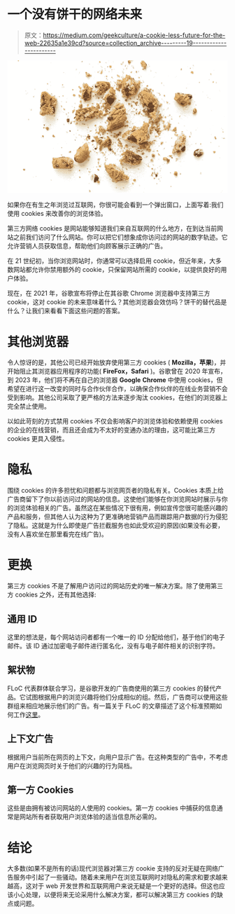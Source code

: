 # 一个没有饼干的网络未来

> 原文：<https://medium.com/geekculture/a-cookie-less-future-for-the-web-22635a1e39cd?source=collection_archive---------19----------------------->

![](img/d9666327bf5b756ab6b13c70fab808b2.png)

如果你在有生之年浏览过互联网，你很可能会看到一个弹出窗口，上面写着:我们使用 cookies 来改善你的浏览体验。

第三方网络 cookies 是网站能够知道我们来自互联网的什么地方，在到达当前网站之前我们访问了什么网站。你可以把它们想象成你访问过的网站的数字轨迹。它允许营销人员获取信息，帮助他们向顾客展示正确的广告。

在 21 世纪初，当你浏览网站时，你通常可以选择启用 cookie，但近年来，大多数网站都允许你禁用额外的 cookie，只保留网站所需的 cookie，以提供良好的用户体验。

现在，在 2021 年，谷歌宣布将停止在其谷歌 Chrome 浏览器中支持第三方 cookie，这对 cookie 的未来意味着什么？其他浏览器会效仿吗？饼干的替代品是什么？让我们来看看下面这些问题的答案。

# 其他浏览器

令人惊讶的是，其他公司已经开始放弃使用第三方 cookies ( **Mozilla，苹果**)，并开始阻止其浏览器应用程序的功能( **FireFox，Safari** )。谷歌曾在 2020 年宣布，到 2023 年，他们将不再在自己的浏览器 **Google** **Chrome** 中使用 cookies，但希望在进行这一改变的同时与合作伙伴合作，以确保合作伙伴的在线业务营销不会受到影响。其他公司采取了更严格的方法来逐步淘汰 cookies，在他们的浏览器上完全禁止使用。

以如此苛刻的方式禁用 cookies 不仅会影响客户的浏览体验和依赖使用 cookies 的企业的在线营销，而且还会成为不太好的变通办法的理由，这可能比第三方 cookies 更具入侵性。

# 隐私

围绕 cookies 的许多担忧和问题都与浏览网页者的隐私有关。Cookies 本质上给广告商留下了你以前访问过的网站的信息。这使他们能够在你浏览网站时展示与你的浏览体验相关的广告。虽然这在某些情况下很有用，例如宣传您很可能感兴趣的产品和服务，但其他人认为这种为了更准确地营销产品而跟踪用户数据的行为侵犯了隐私。这就是为什么即使是广告拦截服务也如此受欢迎的原因(如果没有必要，没有人喜欢坐在那里看完在线广告)。

# 更换

第三方 cookies 不是了解用户访问过的网站历史的唯一解决方案。除了使用第三方 cookies 之外，还有其他选择:

## 通用 ID

这里的想法是，每个网站访问者都有一个唯一的 ID 分配给他们，基于他们的电子邮件。该 ID 通过加密电子邮件进行匿名化，没有与电子邮件相关的识别字符。

## 絮状物

FLoC 代表群体联合学习，是谷歌开发的广告商使用的第三方 cookies 的替代产品。它试图根据用户的浏览兴趣将他们分成相似的组。然后，广告商可以使用这些群组来相应地展示他们的广告。有一篇关于 FLoC 的文章描述了这个标准预期如何工作[这里](https://techcrunch.com/2021/03/30/google-starts-trialling-its-floc-cookie-alternative-in-chrome/)。

## 上下文广告

根据用户当前所在网页的上下文，向用户显示广告。在这种类型的广告中，不考虑用户在浏览网页时关于他们的兴趣的行为简档。

## 第一方 Cookies

这些是由拥有被访问网站的人使用的 cookies。第一方 cookies 中捕获的信息通常是网站所有者获取用户浏览体验的适当信息所必需的。

# 结论

大多数(如果不是所有的话)现代浏览器对第三方 cookie 支持的反对无疑在网络广告服务中引起了一些骚动。随着未来用户在浏览互联网时对隐私的需求和要求越来越高，这对于 web 开发世界和互联网用户来说无疑是一个更好的选择。但这也应该小心处理，以便将来无论采用什么解决方案，都可以解决第三方 cookies 的缺点或问题。